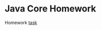 # Java Core Homework

Homework [task](https://github.com/netology-code/jd-homeworks/blob/master/lambda/task2/README.md)
